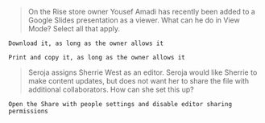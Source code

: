 >On the Rise store owner Yousef Amadi has recently been added to a Google Slides presentation as a viewer. What can he do in View Mode? Select all that apply.
```
Download it, as long as the owner allows it
```
```
Print and copy it, as long as the owner allows it
```

>Seroja assigns Sherrie West as an editor. Seroja would like Sherrie to make content updates, but does not want her to share the file with additional collaborators. How can she set this up?
```
Open the Share with people settings and disable editor sharing permissions
```